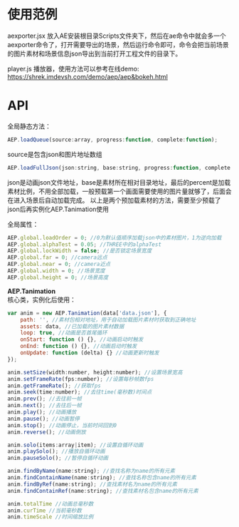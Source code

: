 使用范例
============

aexporter.jsx 放入AE安装根目录Scripts文件夹下，然后在ae命令中就会多一个aexporter命令了，打开需要导出的场景，然后运行命令即可，命令会把当前场景的图片素材和场景信息json导出到当前打开工程文件的目录下。

player.js 播放器，使用方法可以参考在线demo: https://shrek.imdevsh.com/demo/aep/aep&bokeh.html


API
============

全局静态方法： 
```js
AEP.loadQueue(source:array, progress:function, complete:function);
```
source是包含json和图片地址数组
```js
AEP.loadFullJson(json:string, base:string, progress:function, complete:function, percent:number);
```
json是动画json文件地址，base是素材所在相对目录地址，最后的percent是加载素材比例，不用全部加载，一般预载第一个画面需要使用的图片量就够了，后面会在进入场景后自动加载完成。
以上是两个预加载素材的方法，需要至少预载了json后再实例化AEP.Tanimation使用

全局属性： 
```js
AEP.global.loadOrder = 0; //0为默认值顺序加载json中的素材图片，1为逆向加载
AEP.global.alphaTest = 0.05; //THREE中的alphaTest
AEP.global.lockWidth = false; //是否锁定场景宽度
AEP.global.far = 0; //camera远点
AEP.global.near = 0; //camera近点
AEP.global.width = 0; //场景宽度
AEP.global.height = 0; //场景高度
```

**AEP.Tanimation**  
核心类，实例化后使用：  
```js
var anim = new AEP.Tanimation(data['data.json'], {
    path: '', //素材包相对地址，用于自动加载图片素材时获取到正确地址
    assets: data, //已加载的图片素材数据
    loop: true, //动画是否首尾循环
    onStart: function () {}, //动画启动时触发
    onEnd: function () {}, //动画启动时触发
    onUpdate: function (delta) {} //动画更新时触发
});

anim.setSize(width:number, height:number); //设置场景宽高
anim.setFrameRate(fps:number); //设置每秒帧数fps
anim.getFrameRate(); //获取fps
anim.seek(time:number); //去往time(毫秒数)时间点
anim.prev(); //去往前一帧
anim.next(); //去往后一帧
anim.play(); //动画播放
anim.pause(); //动画暂停
anim.stop(); //动画停止，当前时间回到0
anim.reverse(); //动画倒放

anim.solo(items:array|item); //设置自循环动画
anim.playSolo(); //播放自循环动画
anim.pauseSolo(); //暂停自循环动画

anim.findByName(name:string); //查找名称为name的所有元素
anim.findContainName(name:string); //查找名称包含name的所有元素
anim.findByRef(name:string); //查找素材名为name的所有元素
anim.findContainRef(name:string); //查找素材名包含name的所有元素

anim.totalTime //动画总毫秒数
anim.curTime //当前毫秒数
anim.timeScale //时间缩放比例
```